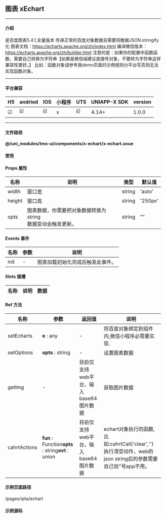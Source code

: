 
## 图表 xEchart

***

#### 介绍

是百度图表5.4.1,全量版本
传递正常的百度对象数据且需要将数据JSON.stringify化
图表文档：https://echarts.apache.org/zh/index.html
编译微信版本：https://echarts.apache.org/zh/builder.html
注意的是：如果你的配置中函数函数，需要自己转换为字符串【如果是微信端建议直接传对象，不要转为字符串这样兼容性更好。】
比如：函数对象请参考我demo页面的示例规则分平台写否则无法实现函数对象。

***

#### 平台兼容

| H5 | andriod | IOS | 小程序 | UTS | UNIAPP-X SDK | version |
| --- | --- | --- | --- | --- | --- | --- |
| ☑ | ☑️ | ☑️ | x | ☑️ | 4.14+ | 1.0.0 |

***

#### 文件路径

**@/uni_modules/tmx-ui/components/x-echart/x-echart.uvue**

#### 使用

<x-echart></x-echart>

#### Props 属性

| 名称 | 说明 | 类型 | 默认值 |
| ------ | ---- | ---- | ---- |
| width | 窗口宽 | string | 'auto' |
| height | 窗口高 | string | '250px' |
| opts | 图表数据，你需要把对象数据转换为string<br>数据变动会触发更新。 | string | "" |



#### Events 事件

| 名称 | 参数 | 说明 |
| ------ | ---- | ---- |
| init | - | 图表加载初始化完成后触发此事件。 |


#### Slots 插槽

| 名称 | 说明 | 数据 |
| ------ | ---- | ---- |


#### Ref 方法

| 名称 | 参数 | 返回值 | 说明 |
| ------ | ---- | ---- | ---- |
| setEcharts | **e** : any | - | 将百度对象绑定到组件内,微信小程序必需要实现. |
| setOptions | **opts** : string | - | 设置图表数据 |
| getImg | - | 目前仅支持web平台，输入base64图片数据 | 获取图片数据 |
| cahrtActions | **fun** : Function**opts** : string**evt** : union | 目前仅支持web平台，输入base64图片数据 | echart对象执行的函数,比如:cahrtCall('clear','')执行清空动作，web的json string后的参数需要自己加‘’号app不用。 |


#### 示例页面路径

/pages/qita/echart

#### 示例源码

<template>
	<!-- #ifdef APP -->
	<scroll-view style="flex:1">
	<!-- #endif -->
	<!-- #ifdef MP-WEIXIN -->
	<page-meta :page-style="`background-color:${xThemeConfigBgColor}`">
		<navigation-bar :background-color="xThemeConfigNavBgColor" :front-color="xThemeConfigNavFontColor"></navigation-bar>
	</page-meta>
	<!-- #endif -->
		<x-sheet>
			<x-text font-size="18" class=" text-weight-b mb-8">图表 Echart</x-text>
			<x-text color="#999999" >
				是百度图表5.4.1,全量版本
			</x-text>
		</x-sheet>
		<x-sheet dark-color="#dcdcdc">
			<x-echart ref="echart" @init="oninit" :opts="opts"></x-echart>
			<x-button :block="true" @click="changeData">改变数据</x-button>
			<x-button class="mt-20" :block="true" @click="addEchartsclick">注册click事件(不要重复注册)</x-button>
		</x-sheet>
		<x-sheet>
			<x-text font-size="18" class=" text-weight-b ">测试饼图</x-text>
		</x-sheet>
		<x-sheet dark-color="#dcdcdc">
			<x-echart ref="echart2" height="300px" @init="initPie" :opts="opts2"></x-echart>
		</x-sheet>
		<view style="height:50px"></view>
	<!-- #ifdef APP -->
	</scroll-view>
	<!-- #endif -->
</template>

<script>
	// #ifdef MP-WEIXIN
	const echarts = require("./echarts.min.js")
	// #endif
	export default {
		data() {
			
			return {
				opts: "",
				opts2:""
			};
		},
		onReady() {
			// #ifdef MP
			let ele = this.$refs["echart"] as XEchartComponentPublicInstance
			let ele2 = this.$refs["echart2"] as XEchartComponentPublicInstance
			ele.setEcharts(echarts)
			ele2.setEcharts(echarts)
			// #endif
		},
		methods: {
			addEchartsclick(){
				let ele = this.$refs["echart"] as XEchartComponentPublicInstance
				ele.cahrtActions("click","",(data:any)=>{
					console.log(data)
					// 打印点击图表中的click事件。data是属性，一般是UTSJONObject
					if(data instanceof UTSJSONObject){
						uni.showModal({
							title:"提醒",
							content:JSON.stringify(data! as UTSJSONObject),
							showCancel:false
						})
					}
				})
			},
			oninit() {
				let opts = {
					title: {
						text: 'ECharts示例'
					},
					tooltip: {},
					legend: {
						data: ['销量']
					},
					xAxis: {
						data: ['衬衫', '羊毛衫', '雪纺衫', '裤子', '高跟鞋', '袜子']
					},
					// #ifdef MP
					formatter:function(val){ if(typeof val == "string") return val; var str = val.data + "件";return str;},
					// #endif
					// #ifdef H5
					formatter:`function(val){ if(typeof val == "string") return val; var str = val.data + "件";return str;}`,
					// #endif
					// #ifdef APP
					formatter:`function(val){ if(typeof val == \\"string\\") return val; var str = val.data + \\"件\\";return str;}`,
					// #endif
					yAxis: {},
					series: [
						{
							name: '销量',
							type: 'bar',
							data: [5, 20, 36, 10, 10, 20]
						}
					],
					
				} as UTSJSONObject
				// #ifdef MP
				this.opts = opts
				// #endif
				// #ifndef MP
				this.opts = JSON.stringify(opts)
				// #endif
			},
			changeData() {
				let opts = {
					title: {
						text: 'xui'
					},
					tooltip: {},
					legend: {
						data: ['xui']
					},
					xAxis: {
						data: ['衬衫', '羊毛衫', '裤子', '高跟鞋', '袜子', '1高跟鞋']
					},
					yAxis: {},
					series: [
						{
							name: 'xui',
							type: 'bar',
							data: [100, 50, 20, 70, 40,600]
						}
					]
				} as UTSJSONObject
				// #ifdef MP
				this.opts = opts
				// #endif
				// #ifndef MP
				this.opts = JSON.stringify(opts)
				// #endif
				
				let ele = this.$refs["echart"] as XEchartComponentPublicInstance
				ele.cahrtActions('resize','',null)
			},
			initPie(){
				let option = {
				  title: {
				    text: 'Referer of a Website',
				    subtext: 'Fake Data',
				    left: 'center'
				  },
				  tooltip: {
				    trigger: 'item'
				  },
				  legend: {
				    orient: 'vertical',
				    left: 'left'
				  },
				  series: [
				    {
				      name: 'Access From',
				      type: 'pie',
				      radius: '50%',
				      data: [
				        { value: 1048, name: 'Search Engine' },
				        { value: 735, name: 'Direct' },
				        { value: 580, name: 'Email' },
				        { value: 484, name: 'Union Ads' },
				        { value: 300, name: 'Video Ads' }
				      ],
				      emphasis: {
				        itemStyle: {
				          shadowBlur: 10,
				          shadowOffsetX: 0,
				          shadowColor: 'rgba(0, 0, 0, 0.5)'
				        }
				      }
				    }
				  ]
				} as UTSJSONObject;
				
				this.opts2 = JSON.stringify(option)
			}
		},

	}
</script>

<style lang="scss">

</style>
		
